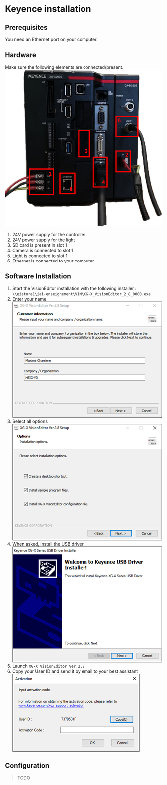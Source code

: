 # Keyence installation

## Prerequisites

You need an Ethernet port on your computer.

## Hardware

Make sure the following elements are connected/present.    
![needed_controller_IO](img/controller.png)

1. 24V power supply for the controller
2. 24V power supply for the light
3. SD card is present in slot 1
4. Camera is connected to slot 1
5. Light is connected to slot 1
6. Ethernet is connected to your computer

## Software Installation

1. Start the VisionEditor installation with the following installer :  
`\\eistore1\iai-enseignement\VIN\XG-X_VisionEditor_2_8_0000.exe`
1. Enter your name  
![installer_customer_information](img/installer_customer_information.png)
1. Select all options  
![installer_options](img/installer_options.png)
1. When asked, install the USB driver  
![installer_usb_driver](img/installer_usb_driver.png)
1. Launch `XG-X VisionEditor Ver.2.8`
1. Copy your User ID and send it by email to your best assistant  
![installer_activation](img/installer_activation.png)

## Configuration
> TODO
